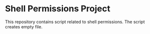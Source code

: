 # Shell Permissions Project

This repository contains script related to shell permissions. The script creates empty file.
